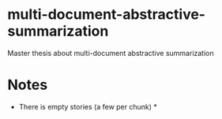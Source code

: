 # multi-document-abstractive-summarization
Master thesis about multi-document abstractive summarization




# Notes
* There is empty stories (a few per chunk) *
